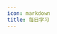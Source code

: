 ```yaml
---
icon: markdown
title: 每日学习
---
```


<template>
    <div class="timeline-container">
        <div v-for="(learn, index) in learnList" :key="index" class="timeline-body">
            <div class="timeline-main">
                <div class="timeline-time">{{learn.time}}</div>
                <div
                    v-for="(content, contentIndex) in learn.contents"
                    :key="contentIndex"
                    class="timeline-content"
                    v-html="content"
                ></div>
            </div>
        </div>
    </div>
</template>

<script>
export default {
    data() {
        return {
            learnList: [
                {
                    time: "",
                    contents: [
                        "今日得闲。",
                        "\n",
                        {
                            content: "1、学习了关于AST的编译与转换的知识，推荐一篇文章：#浅析AST抽象语法树及如何利用AST转换JS代码#",
                            links: ['https://www.cnblogs.com/goloving/p/14078228.html']
                        },
                        "2、完成拷贝篇",
                    ]
                },
                {
                    time: "2021/03/23 周二",
                    contents: [
                        "学习了浏览器缓存的相关知识",
                        "\n",
                        "1、根据缓存的策略可以将缓存分为 <strong>强缓存</strong> 和 <strong>协商缓存</strong>。强缓存优先级高于协商缓存。（浏览器会先查找强缓存，然后查找协商缓存）",
                        "&nbsp;&nbsp;&nbsp;&nbsp;1.1、<strong>强缓存</strong>：根据 <strong>Cache-Control</strong>（http1.1引入） 和 <strong>Expires</strong>（基本没用，保留它是为了兼容老版浏览器） 来判断强缓存是否失效。 <strong>Cache-Control</strong> 优先级高于 <strong>Expires</strong>。",
                        "&nbsp;&nbsp;&nbsp;&nbsp;1.2、<strong>协商缓存</strong>（协商指客户端和服务器进行协商）：根据 <strong>Last-Modified / If-Modified-Since</strong> 和 <strong>ETag / If-None-Match</strong> 来判断缓存是否失效。 <strong>ETag / If-None-Match</strong> 优先级比 <strong>Last-Modified / If-Modified-Since</strong> 高。",
                        "\n",
                        "2、根据缓存的位置可以将缓存分为 <strong>Service Worker</strong>(独立线程)、 <strong>Memory Cache</strong>(内存缓存)、 <strong>Disk Cache</strong>(磁盘缓存)、<strong>Push Cache</strong>(推送缓存)。",
                        "&nbsp;&nbsp;&nbsp;&nbsp;2.1、<strong>Service Worker</strong>：它可以让我们自由控制缓存哪些文件、如何匹配缓存、如何读取缓存，并且缓存是持续性的。",
                        "&nbsp;&nbsp;&nbsp;&nbsp;2.2、<strong>Memory Cache</strong>：一旦Tab页关闭，内存缓存就被释放了。速度要比磁盘缓存快。",
                        "&nbsp;&nbsp;&nbsp;&nbsp;2.3、<strong>Disk Cache</strong>：磁盘缓存时效更长，存储量更大。",
                        "&nbsp;&nbsp;&nbsp;&nbsp;2.4、<strong>Push Cache</strong>：HTTP2新增的缓存缓存。它只在会话（Session）中存在，一旦会话结束就被释放，并且缓存时间也很短暂，存活时间大概只有5分钟左右。",
                        "\n",
                        "文件缓存的实际位置是受浏览器自身的机制控制的。",
                        "\n",
                        {
                            content: "参考文档：#深入理解浏览器的缓存机制#、#彻底理解浏览器的缓存机制#",
                            links: ['https://mp.weixin.qq.com/s/y-yajw1GaWLKUdOJo3cbew', 'https://mp.weixin.qq.com/s/d2zeGhUptGUGJpB5xHQbOA'],
                        }
                    ]
                },
                {
                    time: "2021/03/22 周一",
                    contents: [
                        "学习了V8垃圾回收的知识。",
                        "\n",
                        "1、V8垃圾回收的两个主要部分是 <strong>新生代</strong> 和 <strong>老生代</strong>。",
                        "2、新生代使用 <strong>Scavenge算法</strong> 以空间换时间的方式交换from区间和to区间进行垃圾回收。",
                        "3、对象晋升：满足这两个条件之一的对象就会被移到老生代——a.已经经历过一次Scavenge算法；b.To空间内存使用率已经超过25%",
                        "4、老生代使用 <strong>标记清除 + 标记管理</strong> 的方案实现垃圾回收。",
                        "\n",
                        {
                            content: "参考文档：#一文搞懂V8引擎的垃圾回收#",
                            links: ['https://juejin.cn/post/6844904016325902344'],
                        }
                    ]
                },
                {
                    "time":"2021/03/19 周五",
                    "contents":[
                        "学习了闭包的含义、意义和销毁以及闭包的几种形式，算是对闭包有了一个比较清晰的认知了",
                    ]
                },
                {
                    time:"2021/03/18 周四",
                    contents:[
                        "前言：距离上次的记录已经有一年多了，这一年多来都在忙于业务的开发，压力比较大。有遇到偶尔空闲的时候，也是把时间用来看电视和玩游戏了，我把它们看作是休闲。但是最近晋升述职的时候，被评委暗批技术含量不足。对此，我不得不认同。拿我现在的技术水平跟同年毕业的同龄人去比，瞬间感觉自己太菜了。最近也在反思，自己确实比刚毕业的时候懈怠了很多。最近也准备拾起以前的一些学习内容，充实自己的技术。",
                        "\n",
                        "今天主要是额外学习了ES5的几种继承方式，JS继承一直是自己的几块心病之一，今天静下心来完整的学了一遍，总算弄清楚了。",
                    ]
                },
                {
                    "time":"2020/02/01",
                    "contents":[
                        {
                            "content":"学习react hooks：#React Hooks学习笔记#useState和useEffect部分",
                            "links":[
                                "http://hbuecx.com/post/react-hooks-xue-xi-bi-ji/"
                            ]
                        }
                    ]
                },
                {
                    "time":"2019/12/23",
                    "contents":[
                        {
                            "content":"学习egg文档：#文档地址#",
                            "links":[
                                "https://eggjs.org/zh-cn/intro/"
                            ]
                        }
                    ]
                },
                {
                    "time":"2019/12/22",
                    "contents":[
                        {
                            "content":"学习Koa2并编写demo：#学习视频地址#",
                            "links":[
                                "https://www.bilibili.com/video/av36421651"
                            ]
                        }
                    ]
                },
                {
                    "time":"2019/10/22",
                    "contents":[
                        {
                            "content":"编写《Nodejs入门》demo：#Github地址#",
                            "links":[
                                "https://github.com/AWhiteMouse/-NodeJs-"
                            ]
                        }
                    ]
                },
                {
                    "time":"2019/10/21",
                    "contents":[
                        "学习《Nodejs入门》"
                    ]
                },
                {
                    "time":"2019/10/20",
                    "contents":[
                        "优化聊天室：加入聊天机器人；优化样式"
                    ]
                },
                {
                    "time":"2019/10/1",
                    "contents":[
                        {
                            "content":"优化#create-wxcool-cli#的脚手架。",
                            "links":[
                                "https://www.npmjs.com/package/create-wxcool-cli"
                            ]
                        }
                    ]
                },
                {
                    "time":"2019/09/29",
                    "contents":[
                        "1、刷了三道算法题，中低难度的；",
                        "2、搭建了安装WxCool的脚手架。"
                    ]
                },
                {
                    "time":"2019/09/27",
                    "contents":[
                        "优化WxCool代码，主要是讲gulpfile.js写法升级。"
                    ]
                },
                {
                    "time":"2019/09/26",
                    "contents":[
                        "升级WxCool依赖"
                    ]
                },
                {
                    "time":"2019/09/25",
                    "contents":[
                        {
                            "content":"1、学习apply和call：#帮你快速理解apply和call#；",
                            "links":[
                                "https://juejin.im/post/5d8b3521e51d457825210a1a"
                            ]
                        },
                        {
                            "content":"2、学习#前端模块化#；",
                            "links":[
                                "http://es6.ruanyifeng.com/#docs/module"
                            ]
                        },
                        "3、手写eventProxy.js。"
                    ]
                },
                {
                    "time":"2019/09/24",
                    "contents":[
                        "1、跟着教程学习用react16、next.js搭建博客，预计可能还会用到koa；",
                        "2、安装Gridea，准备以后遇到困难，将解决问题的过程发布在这里。内容还需要再手动同步一下。"
                    ]
                },
                {
                    "time":"2019/09/23",
                    "contents":[
                        "问：如何解决首页白屏问题？",
                        "答：",
                        "1、webpack打包减少js体积；按需加载；",
                        "2：服务端渲染，服务端的效率高于浏览器；",
                        "3：页面loading和骨架屏。"
                    ]
                },
                {
                    "time":"2019/09/22",
                    "contents":[
                        "问：react里的Link标签和a标签有什么区别？",
                        "答：",
                        "1、Link标签如果绑定了onClick事件，就会默认组件跳转事件；",
                        "2：Link的跳转是使用hash跳转，不是页面跳转，只会更新对应的Router，不会刷新整个页面。"
                    ]
                },
                {
                    "time":"2019/09/14",
                    "contents":[
                        "1、把弹窗组件加到wxcool中，待demo测试。",
                        "2、配置github图床。"
                    ]
                },
                {
                    "time":"2019/08/29",
                    "contents":[
                        {
                            "content":"codepen：#CSS单选框#",
                            "links":[
                                "https://codepen.io/awhitemouse/pen/zYOzZKa"
                            ]
                        }
                    ]
                },
                {
                    time: '2019/08/28',
                    contents: [
                        '1、拆分root和calculator，拆分完后发现有问题。',
                        '拆分后发现root没有war包，也就不能被自动部署到tomcat中。同时，calculator也因为路径问题而无法访问。',
                        '前些天一直在做书院首页的需求，一直到昨天晚上上线，我才算心安了。',
                    ]
                },
                {
                    time: '2019/08/25',
                    contents: [
                        '1、尝试配置钩子程序自动触发jenkins构建，未成功，于是将配置复原。',
                        '2、更新WxCool：添加节流防抖函数；优化Hapi的封装；添加携带promise的请求封装。',
                    ]
                },
                {
                    time: '2019/08/24',
                    contents: [
                        '完成了jenkins自动部署war包到tomcat的功能。',
                    ]
                },
                {
                    time: '2019/08/23',
                    contents: [
                        '1、解决了calculator项目Java代码不能发布到github的问题。',
                        '解决办法是新建了一个文件夹，将代码文件拷贝到新文件夹中，然后在新文件夹跟远程建立连接，把本地代码强制推送到远程，覆盖掉远程的代码。虽然解决了问题，但是我还是没发现在之前的文件夹中java代码没有上传是个什么原因。',
                        '2、修改了jenkins的配置，Maven项目在jenkins上构建成功。',
                    ]
                },
                {
                    time: '2019/08/21',
                    contents: [
                        '从昨晚到今天凌晨两点：尝试在Jenkins上配置Maven项目，未成功。',
                    ]
                },
                {
                    time: '2019/08/20',
                    contents: [
                        {
                            content: 'codepen：#CSS评分#',
                            links: ['https://codepen.io/awhitemouse/pen/ZEzpPgN']
                        },
                    ]
                },
                {
                    time: '2019/08/18',
                    contents: [
                        {
                            content: '准备将#网址导航项目#由静态网页项目改装为React项目，减少重复代码。',
                            links: ['https://github.com/WebStackPage/WebStackPage.github.io'],
                        },
                    ]
                },
                {
                    time: '2019/08/16',
                    contents: [
                        '配置Jenkins发布项目到指定目录。另外，Jenkins已经实现自动发布。',
                    ]
                },
                {
                    time: '2019/08/15',
                    contents: [
                        '更新Perfect-Article',
                    ]
                },
                {
                    time: '2019/08/14',
                    contents: [
                        '在markdown中编辑html',
                    ]
                },
            ],
        };
    },
    created() {
        this.learnList.forEach((learn, index) => {
            learn.contents.forEach((content, contentIndex) => {
                if (typeof content !== 'string') {
                    this.$set(this.learnList[index].contents, contentIndex, this.generateContent(content));
                } else if (content === '\n') {
                    this.$set(this.learnList[index].contents, contentIndex, '<br />');
                }
            })
        })
    },
    methods: {
        generateContent(data) {
            const {content, links} = data;
            // 先将字符串拆解
            const textArr = content.split('#');
            // 最后的结果
            let result = '';
            // 标志位：用于判断当前应该添加开标签还是闭标签
            let flag = 0;
            // 如果第一个字符就是#号，那么从第一个字符开始添加开标签
            if (content[0] === '#') {
                result += '<a href="' + links[0] + '" target="_blank">';
                flag = ~flag;
            }
            textArr.forEach((text, index) => {
                if (flag) {
                    // 如果已经添加过开标签，则现在应该添加标签
                    result += text + '</a>';
                }
                else if (index !== textArr.length - 1) {
                    // 如果前一个添加的标签是闭标签，并且当前不是数组的最后一个数据，则添加开标签
                    result += text + '<a href="' + links[index / 2] + '">';
                }
                else {
                    // 最后一个数据项，前一个添加的是闭标签，则直接连接文本
                    result += text;
                }
                // 每次连接文本都更改一下标志位
                flag = ~flag;
            })
            return result;
        }
    }
}
</script>




<style>
    .timeline-container {
        width: 100%;
        padding-left: 10px;
        position: relative;
        color: #fff;
        font-family: monospace;
    }

    .timeline-body {
        position: relative;
        border-left: 2px solid #ddd;
        padding: 20px;
    }

    .timeline-body::before {
        content: '';
        position: absolute;
        top: 30px;
        left: -7px;
        width: 12px;
        height: 12px;
        border-radius: 50%;
        background-color: #0081ff;
    }

    .timeline-body::after {
        content: '';
        position: absolute;
        top: 33px;
        left: -4px;
        width: 6px;
        height: 6px;
        border-radius: 50%;
        background-color: #fff;
    }

    .timeline-main {
        padding: 10px 15px 15px 15px;
        background-image: linear-gradient(45deg, #0081ff, #1cbbb4);
    }

    .timeline-time {
        padding: 2px;
        min-width: 0;
        border-radius: 5px;
        font-weight: 700;
        font-size: 18px;
    }

    .timeline-content {
        margin-top: 5px;
    }

    .timeline-content a {
        color: greenyellow !important;
    }
</style>
